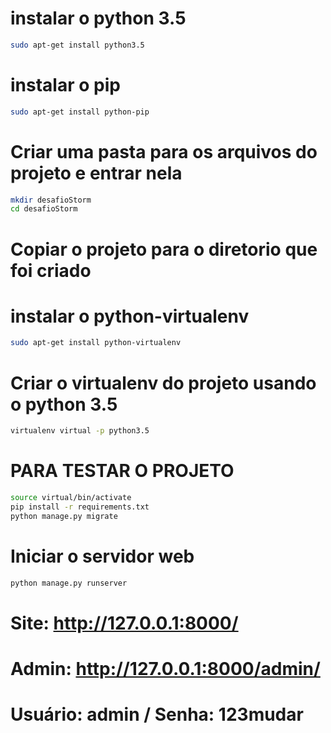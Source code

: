 # instalar o python 3.5
```sh
sudo apt-get install python3.5
```

# instalar o pip
```sh
sudo apt-get install python-pip
```

# Criar uma pasta para os arquivos do projeto e entrar nela
```sh
mkdir desafioStorm
cd desafioStorm
```

# Copiar o projeto para o diretorio que foi criado

# instalar o python-virtualenv
```sh
sudo apt-get install python-virtualenv
```

# Criar o virtualenv do projeto usando o python 3.5
```sh
virtualenv virtual -p python3.5
```

# PARA TESTAR O PROJETO

```sh
source virtual/bin/activate
pip install -r requirements.txt
python manage.py migrate
```

# Iniciar o servidor web
```sh
python manage.py runserver
```

# Site: http://127.0.0.1:8000/

# Admin: http://127.0.0.1:8000/admin/
# Usuário: admin / Senha: 123mudar

